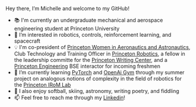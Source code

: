 Hey there, I’m Michelle and welcome to my GitHub! 
- 📚 I'm currently an undergraduate mechanical and aerospace engineering student at Princeton University 
- 🚀 I’m interested in robotics, controls, reinforcement learning, and spacecraft
- 💡 I'm co-president of [Princeton Women in Aeronautics and Astronautics](https://www.woaaofficial.org/), Club Technology and Training Officer in [Princeton Robotics](https://robotics.princeton.edu/), a fellow in the leadership committe for the [Princeton Writing Center](https://writing.princeton.edu/center), and a [Princeton Engineering](https://engineering.princeton.edu/) BSE interactor for incoming freshmen
- 🌱 I’m currently learning [PyTorch](https://pytorch.org/) and [OpenAi Gym](https://gym.openai.com/) through my summer project on analogous notions of complexity in the field of robotics for the [Princeton IRoM Lab](https://irom-lab.princeton.edu/)
- 🧩 I also enjoy softball, skiing, astronomy, writing poetry, and fiddling
- 📫 Feel free to reach me through my [Linkedin](linkedin.com/in/mtho/)!


<!---
michelleho-24/michelleho-24 is a ✨ special ✨ repository because its `README.md` (this file) appears on your GitHub profile.
You can click the Preview link to take a look at your changes.
--->
